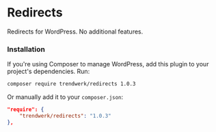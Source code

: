 Redirects
=========

Redirects for WordPress. No additional features.

### Installation
If you're using Composer to manage WordPress, add this plugin to your project's dependencies. Run:
```sh
composer require trendwerk/redirects 1.0.3
```

Or manually add it to your `composer.json`:
```json
"require": {
	"trendwerk/redirects": "1.0.3"
},
```
